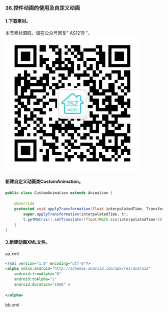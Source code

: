 ### 36.控件动画的使用及自定义动画
#### 1.下载素材。
本节素材源码，请在公众号回复" AS1219 "。
![title](https://raw.githubusercontent.com/JSZNopi/JSZImage/master/gitnote/2019/10/30/WXCODE-1572446034519.jpeg)

#### 新建自定义动画类CustomAnimation。
```java
public class CustomAnimation extends Animation {

    @Override
    protected void applyTransformation(float interpolatedTime, Transformation t) {
        super.applyTransformation(interpolatedTime, t);
        t.getMatrix().setTranslate((float)Math.sin(interpolatedTime*20)*50,0);
    }
}
```

#### 3.新建动画XML文件。
aa.xml
```xml
<?xml version="1.0" encoding="utf-8"?>
<alpha xmlns:android="http://schemas.android.com/apk/res/android"
    android:fromAlpha="0"
    android:toAlpha="1"
    android:duration="1000" >

</alpha>
```
bb.xml
```xml

```

